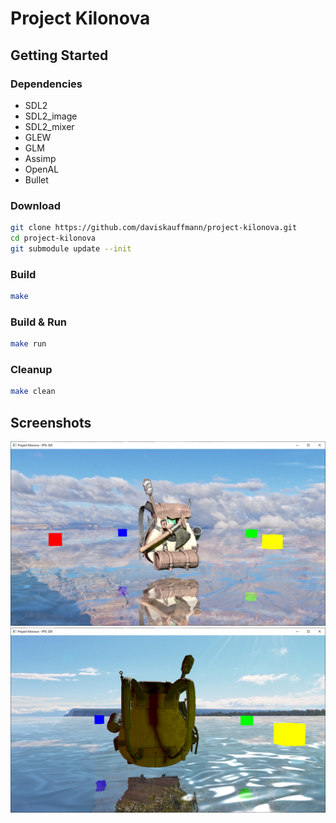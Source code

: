 # Project Kilonova

## Getting Started

### Dependencies

- SDL2
- SDL2_image
- SDL2_mixer
- GLEW
- GLM
- Assimp
- OpenAL
- Bullet

### Download

```sh
git clone https://github.com/daviskauffmann/project-kilonova.git
cd project-kilonova
git submodule update --init
```

### Build

```sh
make
```

### Build & Run

```sh
make run
```

### Cleanup

```sh
make clean
```

## Screenshots

![1](screenshots/1.bmp)
![2](screenshots/2.bmp)
